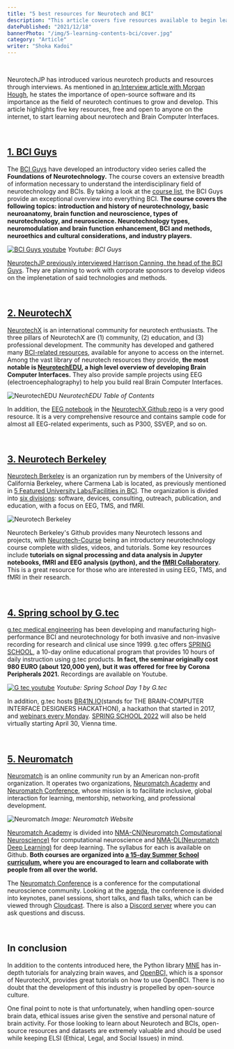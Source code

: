 ```yaml
---
title: "5 best resources for Neurotech and BCI"
description: "This article covers five resources available to begin learning about the world of Neurotech and BCIs."
datePublished: "2021/12/18"
bannerPhoto: "/img/5-learning-contents-bci/cover.jpg"
category: "Article"
writer: "Shoka Kadoi"
---
```


&nbsp;

NeurotechJP has introduced various neurotech products and resources through interviews. As mentioned in [an Interview article with Morgan Hough](https://www.neurotechjp.com/blog/morgan-neurotechsf/), he states the importance of open-source software and its importance as the field of neurotech continues to grow and develop. This article highlights five key resources, free and open to anyone on the internet, to start learning about neurotech and Brain Computer Interfaces.

&nbsp;

## [1. BCI Guys](https://www.bciguys.com/home)

The [BCI Guys](https://www.bciguys.com/home) have developed an introductory video series called the **Foundations of Neurotechnology.** The course covers an extensive breadth of information necessary to understand the interdisciplinary field of neurotechnology and BCIs. By taking a look at the [course list](https://www.bciguys.com/course), the BCI Guys provide an exceptional overview into everything BCI. **The course covers the following topics: introduction and history of neurotechnology, basic neuroanatomy, brain function and neuroscience, types of neurotechnology, and neuroscience. Neurotechnology types, neuromodulation and brain function enhancement, BCI and methods, neuroethics and cultural considerations, and industry players.**

[![BCI Guys youtube](https://neurotechjp.com/img/5-learning-contents-bci/bci-guys.jpg)](https://youtu.be/_V0-UzR0wuo)
_Youtube: BCI Guys_

[NeurotechJP previously interviewed Harrison Canning, the head of the BCI Guys](https://www.neurotechjp.com/blog/harrison-canning-rit/). They are planning to work with corporate sponsors to develop videos on the implenetation of said technologies and methods.

&nbsp;

## [2. NeurotechX](https://neurotechx.com/)

[NeurotechX](https://neurotechx.com/) is an international community for neurotech enthusiasts. The three pillars of NeurotechX are (1) community, (2) education, and (3) professional development. The community has developed and gathered many [BCI-related resources](https://github.com/NeuroTechX/awesome-bci), available for anyone to access on the internet. Among the vast library of neurotech resources they provide, **the most notable is [NeurotechEDU](http://learn.neurotechedu.com/lessons/), a high level overview of developing Brain Computer Interfaces.** They also provide sample projects using EEG (electroencephalography) to help you build real Brain Computer Interfaces.

![NeurotechEDU](https://neurotechjp.com/img/5-learning-contents-bci/neurotechx.jpg)
_NeurotechEDU Table of Contents_

In addition, the [EEG notebook](https://github.com/NeuroTechX/eeg-notebooks) in the [NeurotechX Github repo](https://github.com/NeuroTechX) is a very good resource. It is a very comprehensive resource and contains sample code for almost all EEG-related experiments, such as P300, SSVEP, and so on. 

&nbsp;

## [3. Neurotech Berkeley](https://neurotech.berkeley.edu/)

[Neurotech Berkeley](https://neurotech.berkeley.edu/) is an organization run by members of the University of California Berkeley, where Carmena Lab is located, as previously mentioned in [5 Featured University Labs/Facilities in BCI](https://www.neurotechjp.com/blog/5-bci-labs-facilities/).
The organization is divided into [six divisions](https://neurotech.berkeley.edu/divisions.html#): software, devices, consulting, outreach, publication, and education, with a focus on EEG, TMS, and fMRI.

![Neurotech Berkeley](https://neurotechjp.com/img/5-learning-contents-bci/neurotech-berkeley.jpg)

Neurotech Berkeley's Github provides many Neurotech lessons and projects, with [Neurotech-Course](https://github.com/neurotech-berkeley/neurotech-course) being an introductory neurotechnology course complete with slides, videos, and tutorials. Some key resources include **tutorials on signal processing and data analysis in Jupyter notebooks, fMRI and EEG analysis (python), and the [fMRI Collaboratory](https://colab.research.google.com/drive/1).** This is a great resource for those who are interested in using EEG, TMS, and fMRI in their research.

&nbsp;

## [4. Spring school by G.tec](https://www.gtec.at/)

[g.tec medical engineering](https://www.gtec.at/) has been developing and manufacturing high-performance BCI and neurotechnology for both invasive and non-invasive recording for research and clinical use since 1999. g.tec offers [SPRING SCHOOL](https://www.gtec.at/spring-school-2022/), a 10-day online educational program that provides 10 hours of daily instruction using g.tec products. **In fact, the seminar originally cost 980 EURO (about 120,000 yen), but it was offered for free by Corona Peripherals 2021.** Recordings are available on Youtube.

[![G tec youtube](https://neurotechjp.com/img/5-learning-contents-bci/g-tec.jpg)](https://youtu.be/KbMlfMAPIak)
_Youtube: Spring School Day 1 by G.tec_

In addition, g.tec hosts [BR41N.IO](https://www.br41n.io/)(stands for THE BRAIN-COMPUTER INTERFACE DESIGNERS HACKATHON), a hackathon that started in 2017, and [webinars every Monday](https://www.gtec.at/product/webinars/). [SPRING SCHOOL 2022](https://www.gtec.at/spring-school-2022/) will also be held virtually starting April 30, Vienna time.

&nbsp;

## [5. Neuromatch](https://neuromatch.io/)

[Neuromatch](https://neuromatch.io/) is an online community run by an American non-profit organization. It operates two organizations, [Neuromatch Academy](http://academy.neuromatch.io/) and [Neuromatch Conference](http://academy.neuromatch.io/), whose mission is to facilitate inclusive, global interaction for learning, mentorship, networking, and professional development.

![Neuromatch](https://neurotechjp.com/img/5-learning-contents-bci/neuromatch.jpg)
_Image: Neuromatch Website_

[Neuromatch Academy](https://academy.neuromatch.io/) is divided into [NMA-CN(Neuromatch Computational Neuroscience)](https://github.com/NeuromatchAcademy/course-content) for computational neuroscience and [NMA-DL(Neuromatch Deep Learning)](https://github.com/NeuromatchAcademy/course-content-dl) for deep learning. The syllabus for each is available on Github. **Both courses are organized into [a 15-day Summer School curriculum](https://academy.neuromatch.io/nma2020/course-materials), where you are encouraged to learn and collaborate with people from all over the world.**

The [Neuromatch Conference](http://conference.neuromatch.io/) is a conference for the computational neuroscience community. Looking at the [agenda](https://www.crowdcast.io/e/nmc4), the conference is divided into keynotes, panel sessions, short talks, and flash talks, which can be viewed through  [Cloudcast](https://www.crowdcast.io/e/nmc4). There is also a [Discord server](https://conference.neuromatch.io/instructions/how-to-discord/) where you can ask questions and discuss.

&nbsp;

## In conclusion

In addition to the contents introduced here, the Python library [MNE](https://mne.tools/stable/index.html) has in-depth tutorials for analyzing brain waves, and [OpenBCI,](https://docs.openbci.com/) which is a sponsor of NeurotechX, provides great tutorials on how to use OpenBCI. There is no doubt that the development of this industry is propelled by open-source culture.

One final point to note is that unfortunately, when handling open-source brain data, ethical issues arise given the senstive and personal nature of brain activity. For those looking to learn about Neurotech and BCIs, open-source resources and datasets are extremely valuable and should be used while keeping ELSI (Ethical, Legal, and Social Issues) in mind.
